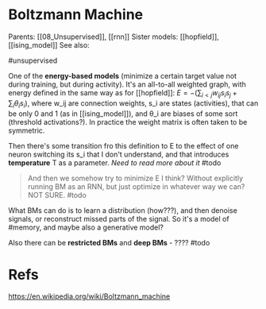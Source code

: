# Boltzmann Machine

Parents: [[08_Unsupervised]], [[rnn]]
Sister models: [[hopfield]], [[ising_model]]
See also: 

#unsupervised


One of the **energy-based models** (minimize a certain target value not during training, but during activity). It's an all-to-all weighted graph, with energy defined in the same way as for [[hopfield]]: $\displaystyle E = -\left( \sum_{i<j} w_{ij} s_i s_j + \sum_i θ_i s_i \right)$, where w_ij are connection weights, s_i are states (activities), that can be only 0 and 1 (as in [[ising_model]]), and θ_i are biases of some sort (threshold activations?). In practice the weight matrix is often taken to be symmetric.

Then there's some transition fro this definition to E to the effect of one neuron switching its s_i that I don't understand, and that introduces **temperature** T as a parameter. _Need to read more about it_ #todo

> And then we somehow try to minimize E I think? Without explicitly running BM as an RNN, but just optimize in whatever way we can? NOT SURE. #todo

What BMs can do is to learn a distribution (how???), and then denoise signals, or reconstruct missed parts of the signal. So it's a model of #memory, and maybe also a generative model?

Also there can be **restricted BMs** and **deep BMs** - ???? #todo

# Refs

https://en.wikipedia.org/wiki/Boltzmann_machine